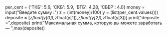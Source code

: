 per_cent = {'ТКБ': 5.6, 'СКБ': 5.9, 'ВТБ': 4.28, 'СБЕР': 4.0}
money = input("Введите сумму :")
z = (int(money)/100)
y = (list(per_cent.values()))
deposite = [z*float(y[0]),z*float(y[1]),z*float(y[2]),z*float(y[3])]
print("deposite =",deposite)
print("Максимальная сумма, которую вы можете заработать — ",max(deposite))
